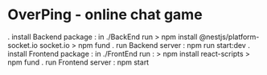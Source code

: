 # OverPing - online chat game
  . install Backend package :
      in ./BackEnd run
       > npm install @nestjs/platform-socket.io socket.io
       > npm fund
  . run Backend server :
      npm run start:dev
  . install Frontend package :
      in ./FrontEnd run :
        > npm install react-scripts
        > npm fund
  . run Frontend server :
      npm start
